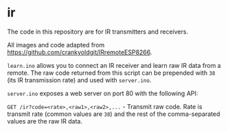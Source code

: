 # ir
The code in this repository are for IR transmitters and receivers.

All images and code adapted from https://github.com/crankyoldgit/IRremoteESP8266.

`learn.ino` allows you to connect an IR receiver and learn raw IR data from a remote. The raw code returned from this script can be prepended with `38` (its IR transmission rate) and used with `server.ino`.

`server.ino` exposes a web server on port 80 with the following API:

`GET /ir?code=<rate>,<raw1>,<raw2>,...` - Transmit raw code. Rate is transmit rate (common values are `38`) and the rest of the comma-separated values are the raw IR data.

